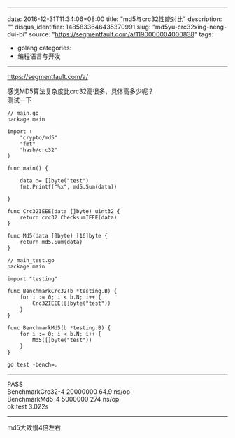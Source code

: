 
---
date: 2016-12-31T11:34:06+08:00
title: "md5与crc32性能对比"
description: ""
disqus_identifier: 1485833646435370991
slug: "md5yu-crc32xing-neng-dui-bi"
source: "https://segmentfault.com/a/1190000004000838"
tags: 
- golang 
categories:
- 编程语言与开发
---

https://segmentfault.com/a/

感觉MD5算法复杂度比crc32高很多，具体高多少呢？\
测试一下

    // main.go
    package main

    import (
        "crypto/md5"
        "fmt"
        "hash/crc32"
    )

    func main() {

        data := []byte("test")
        fmt.Printf("%x", md5.Sum(data))

    }

    func Crc32IEEE(data []byte) uint32 {
        return crc32.ChecksumIEEE(data)
    }

    func Md5(data []byte) [16]byte {
        return md5.Sum(data)
    }

    // main_test.go
    package main

    import "testing"

    func BenchmarkCrc32(b *testing.B) {
        for i := 0; i < b.N; i++ {
            Crc32IEEE([]byte("test"))
        }
    }

    func BenchmarkMd5(b *testing.B) {
        for i := 0; i < b.N; i++ {
            Md5([]byte("test"))
        }
    }

    go test -bench=.

------------------------------------------------------------------------

PASS\
BenchmarkCrc32-4 20000000 64.9 ns/op\
BenchmarkMd5-4 5000000 274 ns/op\
ok test 3.022s

------------------------------------------------------------------------

md5大致慢4倍左右

